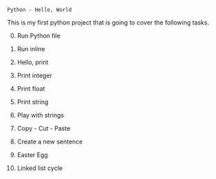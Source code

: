 	Python - Hello, World

This is my first python project that is going to cover the following 
tasks.

0. Run Python file

1. Run inline

2. Hello, print

3. Print integer

4. Print float

5. Print string

6. Play with strings

7. Copy - Cut - Paste

8. Create a new sentence

9. Easter Egg

10. Linked list cycle
